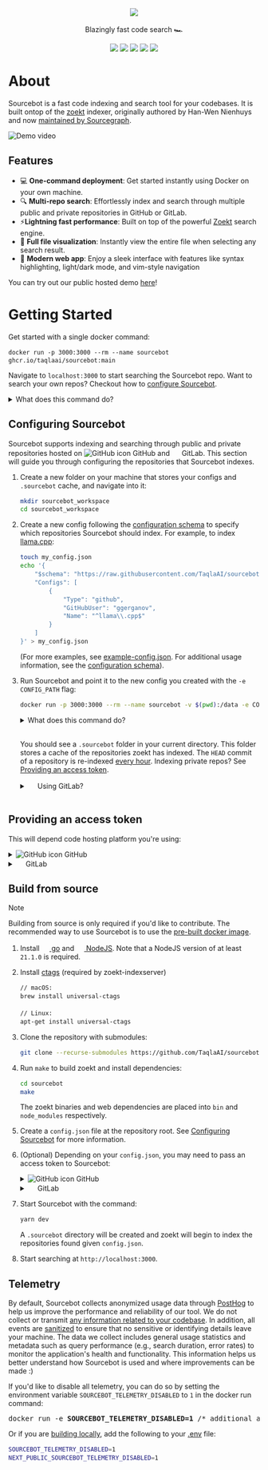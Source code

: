 
<div align="center">
<picture>
  <source media="(prefers-color-scheme: dark)" srcset=".github/images/logo_dark.png">
  <img height="150" src=".github/images/logo_light.png">
</picture>
</div>
<p align="center">
Blazingly fast code search 🏎️
</p>
<p align="center">
  <a href="https://demo.sourcebot.dev"><img src="https://img.shields.io/badge/Try the Demo!-blue?logo=googlechrome&logoColor=orange"/></a>
  <a href="mailto:brendan@sourcebot.dev"><img src="https://img.shields.io/badge/Email%20Us-brightgreen" /></a>
  <a href="https://github.com/TaqlaAI/sourcebot/blob/main/LICENSE"><img src="https://img.shields.io/github/license/TaqlaAI/sourcebot"/></a>
  <a href="https://github.com/TaqlaAI/sourcebot/actions/workflows/ghcr-publish.yml"><img src="https://img.shields.io/github/actions/workflow/status/TaqlaAI/sourcebot/ghcr-publish.yml"/><a>
  <a href="https://github.com/TaqlaAI/sourcebot/stargazers"><img src="https://img.shields.io/github/stars/TaqlaAI/sourcebot" /></a>
</p>


# About

Sourcebot is a fast code indexing and search tool for your codebases. It is built ontop of the [zoekt](https://github.com/sourcegraph/zoekt) indexer, originally authored by Han-Wen Nienhuys and now [maintained by Sourcegraph](https://sourcegraph.com/blog/sourcegraph-accepting-zoekt-maintainership).

![Demo video](https://github.com/user-attachments/assets/227176d8-fc61-42a9-8746-3cbc831f09e4)

## Features
- 💻 **One-command deployment**: Get started instantly using Docker on your own machine.
- 🔍 **Multi-repo search**: Effortlessly index and search through multiple public and private repositories in GitHub or GitLab.
- ⚡**Lightning fast performance**: Built on top of the powerful [Zoekt](https://github.com/sourcegraph/zoekt) search engine.
- 📂 **Full file visualization**: Instantly view the entire file when selecting any search result.
- 🎨 **Modern web app**: Enjoy a sleek interface with features like syntax highlighting, light/dark mode, and vim-style navigation 

You can try out our public hosted demo [here](https://demo.sourcebot.dev/)!

# Getting Started

Get started with a single docker command:

```
docker run -p 3000:3000 --rm --name sourcebot ghcr.io/taqlaai/sourcebot:main
```

Navigate to `localhost:3000` to start searching the Sourcebot repo. Want to search your own repos? Checkout how to [configure Sourcebot](#configuring-sourcebot).

<details>
<summary>What does this command do?</summary>

- Pull and run the Sourcebot docker image from [ghcr.io/taqlaai/sourcebot:main](https://github.com/taqlaai/sourcebot/pkgs/container/sourcebot). Make sure you have [docker installed](https://docs.docker.com/get-started/get-docker/).
- Read the repos listed in [default config](./default-config.json) and start indexing them.
- Map port 3000 between your machine and the docker image.
- Starts the web server on port 3000.
</details>

## Configuring Sourcebot

Sourcebot supports indexing and searching through public and private repositories hosted on 
<picture>
    <source media="(prefers-color-scheme: dark)" srcset=".github/images/github-favicon-inverted.png">
    <img src="https://github.com/favicon.ico" width="16" height="16" alt="GitHub icon">
</picture> GitHub and <img src="https://gitlab.com/favicon.ico" width="16" height="16" /> GitLab. This section will guide you through configuring the repositories that Sourcebot indexes. 

1. Create a new folder on your machine that stores your configs and `.sourcebot` cache, and navigate into it:
    ```sh
    mkdir sourcebot_workspace
    cd sourcebot_workspace
    ```

2. Create a new config following the [configuration schema](./schemas/index.json) to specify which repositories Sourcebot should index. For example, to index [llama.cpp](https://github.com/ggerganov/llama.cpp):

    ```sh
    touch my_config.json
    echo '{
        "$schema": "https://raw.githubusercontent.com/TaqlaAI/sourcebot/main/schemas/index.json",
        "Configs": [
            {
                "Type": "github",
                "GitHubUser": "ggerganov",
                "Name": "^llama\\.cpp$"
            }
        ]
    }' > my_config.json
    ```

    (For more examples, see [example-config.json](./example-config.json). For additional usage information, see the [configuration schema](./schemas/index.json)).

3. Run Sourcebot and point it to the new config you created with the `-e CONFIG_PATH` flag:

    ```sh
    docker run -p 3000:3000 --rm --name sourcebot -v $(pwd):/data -e CONFIG_PATH=/data/my_config.json ghcr.io/taqlaai/sourcebot:main
    ```

    <details>
    <summary>What does this command do?</summary>

    - Pull and run the Sourcebot docker image from [ghcr.io/taqlaai/sourcebot:main](https://github.com/taqlaai/sourcebot/pkgs/container/sourcebot).
    - Mount the current directory (`-v $(pwd):/data`) to allow Sourcebot to persist the `.sourcebot` cache.
    - Mirrors (clones) llama.cpp at `HEAD` into `.sourcebot/github/ggerganov/llama.cpp`.
    - Indexes llama.cpp into a .zoekt index file in `.sourcebot/index/`.
    - Map port 3000 between your machine and the docker image.
    - Starts the web server on port 3000.
    </details>
    <br>

    You should see a `.sourcebot` folder in your current directory. This folder stores a cache of the repositories zoekt has indexed. The `HEAD` commit of a repository is re-indexed [every hour](https://github.com/TaqlaAI/zoekt/blob/11b7713f1fb511073c502c41cea413d616f7761f/cmd/zoekt-indexserver/main.go#L86). Indexing private repos? See [Providing an access token](#providing-an-access-token).

    <details>
    <summary><img src="https://gitlab.com/favicon.ico" width="16" height="16" /> Using GitLab?</summary>

    _tl;dr: A `GITLAB_TOKEN` is required to index GitLab repositories (both private & public). See [Providing an access token](#providing-an-access-token)._

    Currently, the GitLab indexer is restricted to only indexing repositories that the associated `GITLAB_TOKEN` has access to. For example, if the token has access to `foo`, `bar`, and `baz` repositories, the following config will index all three:

    ```sh
    {
        "$schema": "https://raw.githubusercontent.com/TaqlaAI/sourcebot/main/schemas/index.json",
        "Configs": [
            {
                "Type": "gitlab"
            }
        ]
    }
    ```

    See [Providing an access token](#providing-an-access-token).
    </details>
    </br>

## Providing an access token
This will depend code hosting platform you're using:

<div>
<details>
<summary>
<picture>
    <source media="(prefers-color-scheme: dark)" srcset=".github/images/github-favicon-inverted.png">
    <img src="https://github.com/favicon.ico" width="16" height="16" alt="GitHub icon">
</picture> GitHub
</summary>

In order to index private repositories, you'll need to generate a GitHub Personal Access Token (PAT) and pass it to Sourcebot. Create a new PAT [here](https://github.com/settings/tokens/new) and make sure you select the `repo` scope:

![GitHub PAT creation](.github/images/github-pat-creation.png)

You'll need to pass this PAT each time you run Sourcebot by setting the `GITHUB_TOKEN` environment variable:

<pre>
docker run -p 3000:3000 --rm --name sourcebot -e <b>GITHUB_TOKEN=[your-github-token]</b> -e CONFIG_PATH=/data/my_config.json -v $(pwd):/data ghcr.io/taqlaai/sourcebot:main
</pre>
</details>

<details>
<summary><img src="https://gitlab.com/favicon.ico" width="16" height="16" /> GitLab</summary>

>[!NOTE]
> An access token is <b>required</b> to index GitLab repositories (both private & public) since the GitLab indexer needs the token to determine which repositories to index. See [example-config.json](./example-config.json) for example usage.

Generate a GitLab Personal Access Token (PAT) [here](https://gitlab.com/-/user_settings/personal_access_tokens) and make sure you select the `read_api` scope:

![GitLab PAT creation](.github/images/gitlab-pat-creation.png)

You'll need to pass this PAT each time you run Sourcebot by setting the `GITLAB_TOKEN` environment variable:

<pre>
docker run -p 3000:3000 --rm --name sourcebot -e <b>GITLAB_TOKEN=[your-gitlab-token]</b> -e CONFIG_PATH=/data/my_config.json -v $(pwd):/data ghcr.io/taqlaai/sourcebot:main
</pre>

</details>

</div>


## Build from source
>[!NOTE]
> Building from source is only required if you'd like to contribute. The recommended way to use Sourcebot is to use the [pre-built docker image](https://github.com/TaqlaAI/sourcebot/pkgs/container/sourcebot).

1. Install <a href="https://go.dev/doc/install"><img src="https://go.dev/favicon.ico" width="16" height="16"> go</a> and <a href="https://nodejs.org/"><img src="https://nodejs.org/favicon.ico" width="16" height="16"> NodeJS</a>. Note that a NodeJS version of at least `21.1.0` is required.

2. Install [ctags](https://github.com/universal-ctags/ctags) (required by zoekt-indexserver)
    ```sh
    // macOS:
    brew install universal-ctags

    // Linux:
    apt-get install universal-ctags
    ```

3. Clone the repository with submodules:
    ```sh
    git clone --recurse-submodules https://github.com/TaqlaAI/sourcebot.git
    ```

4. Run `make` to build zoekt and install dependencies:
    ```sh
    cd sourcebot
    make
    ```

    The zoekt binaries and web dependencies are placed into `bin` and `node_modules` respectively.

5. Create a `config.json` file at the repository root. See [Configuring Sourcebot](#configuring-sourcebot) for more information.

6. (Optional) Depending on your `config.json`, you may need to pass an access token to Sourcebot:

    <div>
    <details>
    <summary>
    <picture>
        <source media="(prefers-color-scheme: dark)" srcset=".github/images/github-favicon-inverted.png">
        <img src="https://github.com/favicon.ico" width="16" height="16" alt="GitHub icon">
    </picture>
    GitHub
    </summary>

    First, generate a personal access token (PAT). See [Providing an access token](#providing-an-access-token).

    Next, Create a text file named `.github-token` **in your home directory** and paste the token in it. The file should look like:
    ```sh
    ghp_...
    ```
    zoekt will [read this file](https://github.com/TaqlaAI/zoekt/blob/6a5753692b46e669f851ab23211e756a3677185d/cmd/zoekt-mirror-github/main.go#L60) to authenticate with GitHub.
    </details>

    <details>
    <summary><img src="https://gitlab.com/favicon.ico" width="16" height="16" /> GitLab</summary>
    First, generate a personal access token (PAT). See [Providing an access token](#providing-an-access-token).

    Next, Create a text file named `.gitlab-token` **in your home directory** and paste the token in it. The file should look like:
    ```sh
    glpat-...
    ```
    zoekt will [read this file](https://github.com/TaqlaAI/zoekt/blob/11b7713f1fb511073c502c41cea413d616f7761f/cmd/zoekt-mirror-gitlab/main.go#L43) to authenticate with GitLab.
    </details>
    </div>

7. Start Sourcebot with the command:
    ```sh
    yarn dev
    ```

    A `.sourcebot` directory will be created and zoekt will begin to index the repositories found given `config.json`.

8. Start searching at `http://localhost:3000`.

## Telemetry

By default, Sourcebot collects anonymized usage data through [PostHog](https://posthog.com/) to help us improve the performance and reliability of our tool. We do not collect or transmit [any information related to your codebase](https://github.com/search?q=repo:TaqlaAI/sourcebot++captureEvent&type=code). In addition, all events are [sanitized](https://github.com/TaqlaAI/sourcebot/blob/main/src/app/posthogProvider.tsx) to ensure that no sensitive or identifying details leave your machine. The data we collect includes general usage statistics and metadata such as query performance (e.g., search duration, error rates) to monitor the application's health and functionality. This information helps us better understand how Sourcebot is used and where improvements can be made :)

If you'd like to disable all telemetry, you can do so by setting the environment variable `SOURCEBOT_TELEMETRY_DISABLED` to `1` in the docker run command:

<pre>
docker run -e <b>SOURCEBOT_TELEMETRY_DISABLED=1</b> /* additional args */ ghcr.io/taqlaai/sourcebot:main
</pre>

Or if you are [building locally](#building-sourcebot), add the following to your [.env](./.env) file:
```sh
SOURCEBOT_TELEMETRY_DISABLED=1
NEXT_PUBLIC_SOURCEBOT_TELEMETRY_DISABLED=1
```
